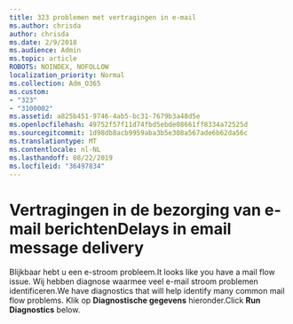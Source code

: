```yaml
---
title: 323 problemen met vertragingen in e-mail
ms.author: chrisda
author: chrisda
ms.date: 2/9/2018
ms.audience: Admin
ms.topic: article
ROBOTS: NOINDEX, NOFOLLOW
localization_priority: Normal
ms.collection: Adm_O365
ms.custom:
- "323"
- "3100002"
ms.assetid: a825b451-9746-4ab5-bc31-7679b3a48d5e
ms.openlocfilehash: 49752f57f11d74fbd5ebde08661ff8334a72525d
ms.sourcegitcommit: 1d98db8acb9959aba3b5e308a567ade6b62da56c
ms.translationtype: MT
ms.contentlocale: nl-NL
ms.lasthandoff: 08/22/2019
ms.locfileid: "36497834"
---
```

# <a name="delays-in-email-message-delivery"></a><span data-ttu-id="867af-102">Vertragingen in de bezorging van e-mail berichten</span><span class="sxs-lookup"><span data-stu-id="867af-102">Delays in email message delivery</span></span>

<span data-ttu-id="867af-103">Blijkbaar hebt u een e-stroom probleem.</span><span class="sxs-lookup"><span data-stu-id="867af-103">It looks like you have a mail flow issue.</span></span> <span data-ttu-id="867af-104">Wij hebben diagnose waarmee veel e-mail stroom problemen identificeren.</span><span class="sxs-lookup"><span data-stu-id="867af-104">We have diagnostics that will help identify many common mail flow problems.</span></span> <span data-ttu-id="867af-105">Klik op **Diagnostische gegevens** hieronder.</span><span class="sxs-lookup"><span data-stu-id="867af-105">Click **Run Diagnostics** below.</span></span>
